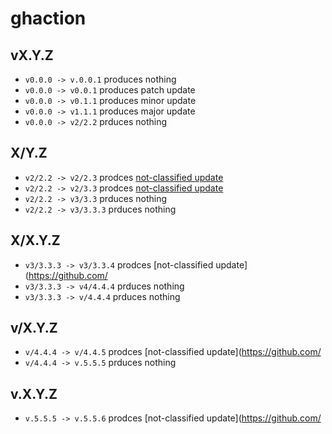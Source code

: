 # ghaction

## vX.Y.Z
* `v0.0.0 -> v.0.0.1` produces nothing
* `v0.0.0 -> v0.0.1` produces patch update
* `v0.0.0 -> v0.1.1` produces minor update
* `v0.0.0 -> v1.1.1` produces major update
* `v0.0.0 -> v2/2.2` prduces nothing

## X/Y.Z
* `v2/2.2 -> v2/2.3` prodces [not-classified update](https://github.com/dependabot/dependabot-core/issues/4386)
* `v2/2.2 -> v2/3.3` prodces [not-classified update](https://github.com/dependabot/dependabot-core/issues/4386)
* `v2/2.2 -> v3/3.3` prduces nothing
* `v2/2.2 -> v3/3.3.3` prduces nothing

## X/X.Y.Z

* `v3/3.3.3 -> v3/3.3.4` prodces [not-classified update](https://github.com/
* `v3/3.3.3 -> v4/4.4.4` prduces nothing
* `v3/3.3.3 -> v/4.4.4` prduces nothing


## v/X.Y.Z

* `v/4.4.4 -> v/4.4.5` prodces [not-classified update](https://github.com/
* `v/4.4.4 -> v.5.5.5` prduces nothing

## v.X.Y.Z

* `v.5.5.5 -> v.5.5.6` prodces [not-classified update](https://github.com/
